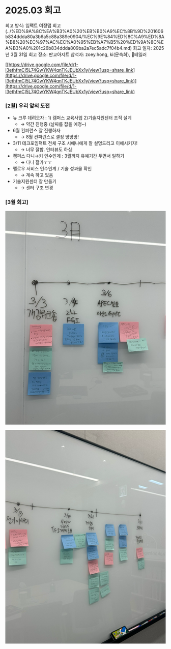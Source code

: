 # 2025.03 회고

회고 방식: 임팩트 여정맵 회고 (../%ED%9A%8C%EA%B3%A0%20%EB%B0%A9%EC%8B%9D%201606b834ddda80a3b6a5c88a389e0904/%EC%9E%84%ED%8C%A9%ED%8A%B8%20%EC%97%AC%EC%A0%95%EB%A7%B5%20%ED%9A%8C%EA%B3%A0%201c26b834ddda809ba2a7ec5adc7f04b4.md)
회고 일자: 2025년 3월 31일
회고 장소: 판교아지트
참석자: zoey.hong, ki(문숙희), 테일러

[[https://drive.google.com/file/d/1-l3ethfmCI5L74GwYKW4qnTKJEUbXx1y/view?usp=share_link](https://drive.google.com/file/d/1-l3ethfmCI5L74GwYKW4qnTKJEUbXx1y/view?usp=share_link)](https://drive.google.com/file/d/1-l3ethfmCI5L74GwYKW4qnTKJEUbXx1y/view?usp=share_link)

### [2월] 우리 앞의 도전

- 뉴 크루 데려오자 : 1) 캠퍼스 교육사업 2)기술지원센터 조직 설계
    - → 약간 진행중 (날짜를 잡을 예정~)
- 6월 컨퍼런스 잘 진행하자
    - → 8월 컨퍼런스로 결정 땅땅땅!
- 3/11 테크포임팩트 전체 구조 시에나에게 잘 설명드리고 이해시키자!
    - → 너무 잘함. 인터뷰도 하심
- 캠퍼스 다니→키 인수인계 : 3월까지 유예기간 두면서 일하기
    - → 다니 잘가ㅜㅜ
- 펠로우 서비스 인수인계 / 기술 성과물 확인
    - → 계속 하고 있음
- 기술지원센터 잘 만들기
    - → 센터 구조 변경
    

### [3월 회고]

![image.png](2025%2003%20%ED%9A%8C%EA%B3%A0%201c26b834ddda8034aedce6c4335de9b5/image.png)

![image.png](2025%2003%20%ED%9A%8C%EA%B3%A0%201c26b834ddda8034aedce6c4335de9b5/image%201.png)